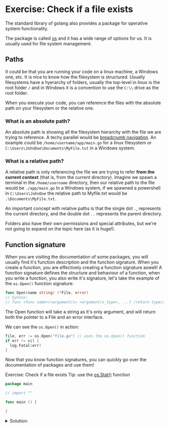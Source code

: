 # Exercise: Check if a file exists

The standard library of golang also provides a package for operative system functionality.

The package is called [os](https://pkg.go.dev/os) and it has a wide range of options for us. It is usually used for file system management.

## Paths

It could be that you are running your code on a linux machine, a Windows one, etc.
It is nice to know how the filesystem is structured. Usually filesystems have a hyerarchy of folders, usually the top-level in linux is the root folder `/` and in Windows it is a convention to use the `C:\\` drive as the root folder.

When you execute your code, you can reference the files with the absolute path on your filesystem or the relative one.

### What is an absolute path?

An absolute path is showing all the filesystem hierarchy with the file we are trying to reference. A techy parallel would be [breadcrumb navigation](https://en.wikipedia.org/wiki/Breadcrumb_navigation).
An example could be `/home/username/app/main.go` for a linux filesystem or `C:\Users\JohnDoe\Documents\MyFile.txt` in a Windows system.

### What is a relative path?

A relative path is only referencing the file we are trying to refer **from the current context** (that is, from the current directory).
Imagine we spawn a terminal in the `/home/username` directory, then our relative path to the file would be `./app/main.go`
In a Windows system, if we spawned a powershell in `C:\Users\JohnDoe` the relative path to Myfile.txt would be `.\Documents\MyFile.txt`.

An important concept with relative paths is that the single dot `.`, represents the current directory, and the double dot `..` represents the parent directory.

Folders also have their own permissions and special attributes, but we're not going to expand on the topic here (as it is huge!).

## Function signature

When you are visiting the documentation of some packages, you will usually find it's function description and the function signature.
When you create a function, you are effectively creating a function signature aswell!
A function signature defines the structure and behaviour of a function, when you write a function, you also write it's signature, let's take the example of the `os.Open()` function signature:

```go
func Open(name string) (*File, error)
// Syntax:
// func <func name>(<argument/s> <argument/s_type>, ...) (return type/s)
```

The Open function will take a string as it's only argument, and will return both the pointer to a File and an error interface.

We can see the `os.Open()` in action:

```go
file, err := os.Open("file.go") // uses the os.Open() function
if err != nil {
  log.Fatal(err)
}
```

Now that you know function signatures, you can quickly go over the documentation of packages and use them!

Exercise: Check if a file exists
Tip: use the [os.Stat()](https://pkg.go.dev/os#Stat) function

```go
package main

// import ""

func main () {

}
```

<details>
<summary> Solution: </summary>

```go
package main

import "fmt"
import "os"

func main () {
  // Here goes your code
  if _, err := os.Stat("file-exists.go"); err == nil {
    fmt.Printf("File exists\n");  
    } else {
    fmt.Printf("File does not exist\n");  
    }
}
```

</details>
